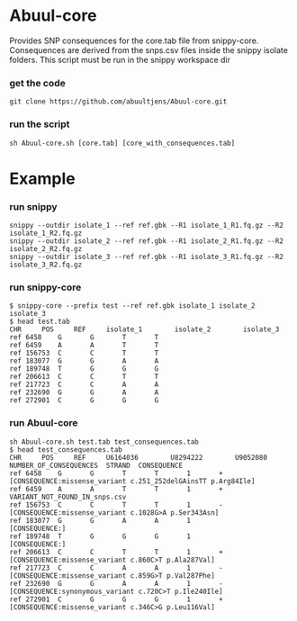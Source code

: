 # Abuul-core
Provides SNP consequences for the core.tab file from snippy-core. Consequences are derived from the snps.csv files inside the snippy isolate folders. This script must be run in the snippy workspace dir

### get the code
``git clone https://github.com/abuultjens/Abuul-core.git``

### run the script
``sh Abuul-core.sh [core.tab] [core_with_consequences.tab]``

# Example

### run snippy
``snippy --outdir isolate_1 --ref ref.gbk --R1 isolate_1_R1.fq.gz --R2 isolate_1_R2.fq.gz``  
``snippy --outdir isolate_2 --ref ref.gbk --R1 isolate_2_R1.fq.gz --R2 isolate_2_R2.fq.gz``  
``snippy --outdir isolate_3 --ref ref.gbk --R1 isolate_3_R1.fq.gz --R2 isolate_3_R2.fq.gz``

### run snippy-core
``$ snippy-core --prefix test --ref ref.gbk isolate_1 isolate_2 isolate_3``  
``$ head test.tab``  
``CHR     POS     REF     isolate_1        isolate_2        isolate_3``  
``ref 6458    G       G       T       T``  
``ref 6459    A       A       T       T``  
``ref 156753  C       C       T       T``  
``ref 183077  G       G       A       A``  
``ref 189748  T       G       G       G``  
``ref 206613  C       C       T       T``  
``ref 217723  C       C       A       A``  
``ref 232690  G       G       A       A``  
``ref 272901  C       G       G       G``  

### run Abuul-core
``sh Abuul-core.sh test.tab test_consequences.tab``  
``$ head test_consequences.tab``  
``CHR     POS     REF     U6164036        U8294222        U9052080        NUMBER_OF_CONSEQUENCES  STRAND  CONSEQUENCE``  
``ref 6458    G       G       T       T       1       +       [CONSEQUENCE:missense_variant c.251_252delGAinsTT p.Arg84Ile]``  
``ref 6459    A       A       T       T       1       +       VARIANT_NOT_FOUND_IN_snps.csv``  
``ref 156753  C       C       T       T       1       -       [CONSEQUENCE:missense_variant c.1028G>A p.Ser343Asn]``  
``ref 183077  G       G       A       A       1               [CONSEQUENCE:]``  
``ref 189748  T       G       G       G       1               [CONSEQUENCE:]``  
``ref 206613  C       C       T       T       1       +       [CONSEQUENCE:missense_variant c.860C>T p.Ala287Val]``  
``ref 217723  C       C       A       A       1       -       [CONSEQUENCE:missense_variant c.859G>T p.Val287Phe]``  
``ref 232690  G       G       A       A       1       -       [CONSEQUENCE:synonymous_variant c.720C>T p.Ile240Ile]``  
``ref 272901  C       G       G       G       1       +       [CONSEQUENCE:missense_variant c.346C>G p.Leu116Val]``  

